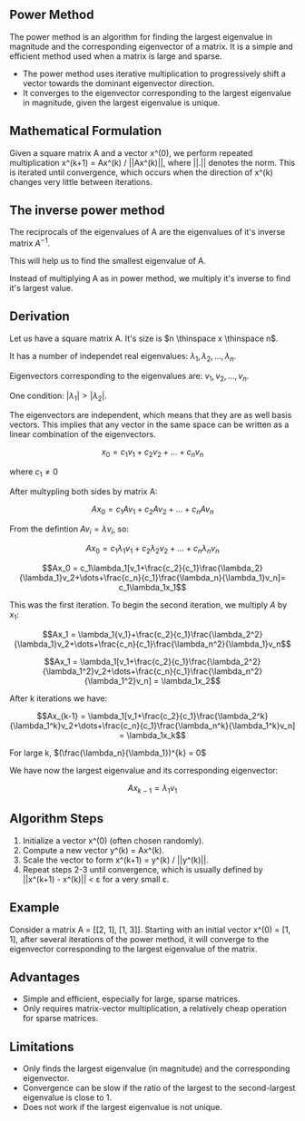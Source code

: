 ## Power Method

The power method is an algorithm for finding the largest eigenvalue in magnitude and the corresponding eigenvector of a matrix. It is a simple and efficient method used when a matrix is large and sparse.

- The power method uses iterative multiplication to progressively shift a vector towards the dominant eigenvector direction.
- It converges to the eigenvector corresponding to the largest eigenvalue in magnitude, given the largest eigenvalue is unique.

## Mathematical Formulation

Given a square matrix A and a vector x^(0), we perform repeated multiplication x^(k+1) = Ax^(k) / ||Ax^(k)||, where ||.|| denotes the norm. This is iterated until convergence, which occurs when the direction of x^(k) changes very little between iterations.

## The inverse power method
The reciprocals of the eigenvalues of A are the eigenvalues of it's inverse matrix  $A^{-1}$.

This will help us to find the smallest eigenvalue of A.

Instead of multiplying A as in power method, we multiply it's inverse to find it's largest value.

## Derivation

Let us have a square matrix A. It's size is $n \thinspace x \thinspace	n$.

It has a number of independet real eigenvalues: $\lambda_1, \lambda_2, \dots, \lambda_n$.

Eigenvectors corresponding to the eigenvalues are: $v_1, v_2, \dots, v_n$.

One condition: $|\lambda_1| > |\lambda_2|$.

The eigenvectors are independent, which means that they are as well basis vectors. This implies that any vector in the same space can be written as a linear combination of the eigenvectors.

$$x_0 = c_1v_1+c_2v_2+\dots+c_nv_n$$

where $c_1\ne0$

After multypling both sides by matrix A:

$$Ax_0 = c_1Av_1+c_2Av_2+\dots+c_nAv_n$$

From the defintion $Av_i = \lambda{v_i}$, so:

$$Ax_0 = c_1\lambda_1v_1+c_2\lambda_2v_2+\dots+c_n\lambda_nv_n$$

$$Ax_0 = c_1\lambda_1[v_1+\frac{c_2}{c_1}\frac{\lambda_2}{\lambda_1}v_2+\dots+\frac{c_n}{c_1}\frac{\lambda_n}{\lambda_1}v_n]= c_1\lambda_1x_1$$

This was the first iteration. To begin the second iteration, we multiply $A$ by $x_1$:

$$Ax_1 = \lambda_1{v_1}+\frac{c_2}{c_1}\frac{\lambda_2^2}{\lambda_1}v_2+\dots+\frac{c_n}{c_1}\frac{\lambda_n^2}{\lambda_1}v_n$$

$$Ax_1 = \lambda_1[v_1+\frac{c_2}{c_1}\frac{\lambda_2^2}{\lambda_1^2}v_2+\dots+\frac{c_n}{c_1}\frac{\lambda_n^2}{\lambda_1^2}v_n] = \lambda_1x_2$$

After k iterations we have:

$$Ax_{k-1} = \lambda_1[v_1+\frac{c_2}{c_1}\frac{\lambda_2^k}{\lambda_1^k}v_2+\dots+\frac{c_n}{c_1}\frac{\lambda_n^k}{\lambda_1^k}v_n] = \lambda_1x_k$$


For large k, $(\frac{\lambda_n}{\lambda_1})^{k} = 0$

We have now the largest eigenvalue and its corresponding eigenvector:

$$Ax_{k-1} = {\lambda_1}v_1$$

## Algorithm Steps

1. Initialize a vector x^(0) (often chosen randomly). 
2. Compute a new vector y^(k) = Ax^(k). 
3. Scale the vector to form x^(k+1) = y^(k) / ||y^(k)||. 
4. Repeat steps 2-3 until convergence, which is usually defined by ||x^(k+1) - x^(k)|| < ε for a very small ε.

## Example

Consider a matrix A = [[2, 1], [1, 3]]. Starting with an initial vector x^(0) = [1, 1], after several iterations of the power method, it will converge to the eigenvector corresponding to the largest eigenvalue of the matrix.

## Advantages

- Simple and efficient, especially for large, sparse matrices.
- Only requires matrix-vector multiplication, a relatively cheap operation for sparse matrices.

## Limitations

- Only finds the largest eigenvalue (in magnitude) and the corresponding eigenvector.
- Convergence can be slow if the ratio of the largest to the second-largest eigenvalue is close to 1.
- Does not work if the largest eigenvalue is not unique.

